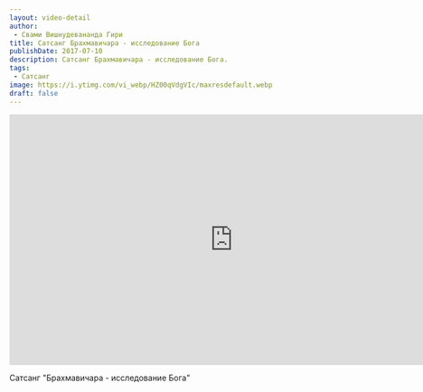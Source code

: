 ```yaml
---
layout: video-detail
author:
 - Свами Вишнудевананда Гири
title: Сатсанг Брахмавичара - исследование Бога
publishDate: 2017-07-10
description: Сатсанг Брахмавичара - исследование Бога. 
tags: 
 - Сатсанг
image: https://i.ytimg.com/vi_webp/HZ00qVdgVIc/maxresdefault.webp
draft: false
---
```


<iframe width="790" height="444" src="https://www.youtube.com/embed/HZ00qVdgVIc" frameborder="0" allowfullscreen=""></iframe> 

  Сатсанг "Брахмавичара - исследование Бога"

  

 